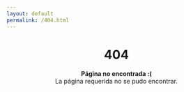 ```yaml
---
layout: default
permalink: /404.html
---
```


<center>
  <h1>404</h1>

  <p>
    <strong>Página no encontrada :(</strong><br>
    La página requerida no se pudo encontrar.
  </p>
</center>

